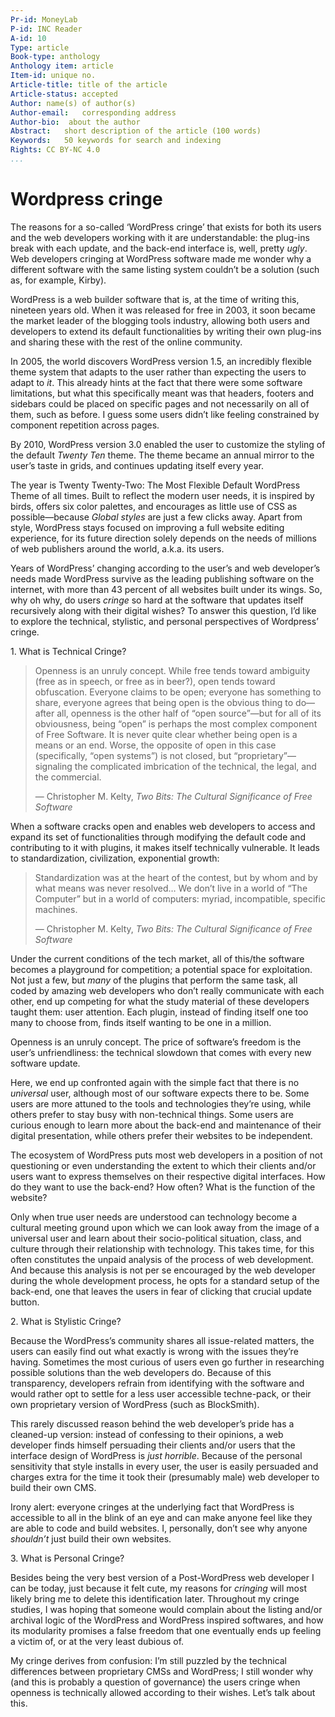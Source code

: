 ```yaml
---
Pr-id: MoneyLab
P-id: INC Reader
A-id: 10
Type: article
Book-type: anthology
Anthology item: article
Item-id: unique no.
Article-title: title of the article
Article-status: accepted
Author: name(s) of author(s)
Author-email:   corresponding address
Author-bio:  about the author
Abstract:   short description of the article (100 words)
Keywords:   50 keywords for search and indexing
Rights: CC BY-NC 4.0
...
```



# Wordpress cringe

The reasons for a so-called ‘WordPress cringe’ that exists for both its
users and the web developers working with it are understandable: the
plug-ins break with each update, and the back-end interface is, well,
pretty *ugly*. Web developers cringing at WordPress software made me
wonder why a different software with the same listing system couldn’t be
a solution (such as, for example, Kirby).

WordPress is a web builder software that is, at the time of writing
this, nineteen years old. When it was released for free in 2003, it soon
became the market leader of the blogging tools industry, allowing both
users and developers to extend its default functionalities by writing
their own plug-ins and sharing these with the rest of the online
community.

In 2005, the world discovers WordPress version 1.5, an incredibly
flexible theme system that adapts to the user rather than expecting the
users to adapt to *it*. This already hints at the fact that there were
some software limitations, but what this specifically meant was that
headers, footers and sidebars could be placed on specific pages and not
necessarily on all of them, such as before. I guess some users didn’t
like feeling constrained by component repetition across pages.

By 2010, WordPress version 3.0 enabled the user to customize the styling
of the default *Twenty Ten* theme. The theme became an annual mirror to
the user’s taste in grids, and continues updating itself every year.

The year is Twenty Twenty-Two: The Most Flexible Default WordPress Theme
of all times. Built to reflect the modern user needs, it is inspired by
birds, offers six color palettes, and encourages as little use of CSS as
possible—because *Global styles* are just a few clicks away. Apart from
style, WordPress stays focused on improving a full website editing
experience, for its future direction solely depends on the needs of
millions of web publishers around the world, a.k.a. its users.

Years of WordPress’ changing according to the user’s and web developer’s
needs made WordPress survive as the leading publishing software on the
internet, with more than 43 percent of all websites built under its
wings. So, why oh why, do users *cringe* so hard at the software that
updates itself recursively along with their digital wishes? To answer
this question, I’d like to explore the technical, stylistic, and
personal perspectives of Wordpress’ cringe.

1\. What is Technical Cringe?

> Openness is an unruly concept. While free tends toward ambiguity (free
> as in speech, or free as in beer?), open tends toward obfuscation.
> Everyone claims to be open; everyone has something to share, everyone
> agrees that being open is the obvious thing to do—after all, openness
> is the other half of “open source”—but for all of its obviousness,
> being “open” is perhaps the most complex component of Free Software.
> It is never quite clear whether being open is a means or an end.
> Worse, the opposite of open in this case (specifically, “open
> systems”) is not closed, but “proprietary”—signaling the complicated
> imbrication of the technical, the legal, and the commercial.
>
> — Christopher M. Kelty, *Two Bits:* *The Cultural Significance of Free
> Software*

When a software cracks open and enables web developers to access and
expand its set of functionalities through modifying the default code and
contributing to it with plugins, it makes itself technically vulnerable.
It leads to standardization, civilization, exponential growth:

> Standardization was at the heart of the contest, but by whom and by
> what means was never resolved… We don’t live in a world of “The
> Computer” but in a world of computers: myriad, incompatible, specific
> machines.
>
> — Christopher M. Kelty, *Two Bits: The Cultural Significance of Free
> Software*

Under the current conditions of the tech market, all of this/the
software becomes a playground for competition; a potential space for
exploitation. Not just a few, but *many* of the plugins that perform the
same task, all coded by amazing web developers who don’t really
communicate with each other, end up competing for what the study
material of these developers taught them: user attention. Each plugin,
instead of finding itself one too many to choose from, finds itself
wanting to be one in a million.

Openness is an unruly concept. The price of software’s freedom is the
user’s unfriendliness: the technical slowdown that comes with every new
software update.

Here, we end up confronted again with the simple fact that there is no
*universal* user, although most of our software expects there to be.
Some users are more attuned to the tools and technologies they’re using,
while others prefer to stay busy with non-technical things. Some users
are curious enough to learn more about the back-end and maintenance of
their digital presentation, while others prefer their websites to be
independent.

The ecosystem of WordPress puts most web developers in a position of not
questioning or even understanding the extent to which their clients
and/or users want to express themselves on their respective digital
interfaces. How do they want to use the back-end? How often? What is the
function of the website?

Only when true user needs are understood can technology become a
cultural meeting ground upon which we can look away from the image of a
universal user and learn about their socio-political situation, class,
and culture through their relationship with technology. This takes time,
for this often constitutes the unpaid analysis of the process of web
development. And because this analysis is not per se encouraged by the
web developer during the whole development process, he opts for a
standard setup of the back-end, one that leaves the users in fear of
clicking that crucial update button.

2\. What is Stylistic Cringe?

Because the WordPress’s community shares all issue-related matters, the
users can easily find out what exactly is wrong with the issues they’re
having. Sometimes the most curious of users even go further in
researching possible solutions than the web developers do. Because of
this transparency, developers refrain from identifying with the software
and would rather opt to settle for a less user accessible techne-pack,
or their own proprietary version of WordPress (such as BlockSmith).

This rarely discussed reason behind the web developer’s pride has a
cleaned-up version: instead of confessing to their opinions, a web
developer finds himself persuading their clients and/or users that the
interface design of WordPress is *just horrible*. Because of the
personal sensitivity that style installs in every user, the user is
easily persuaded and charges extra for the time it took their
(presumably male) web developer to build their own CMS.

Irony alert: everyone cringes at the underlying fact that WordPress is
accessible to all in the blink of an eye and can make anyone feel like
they are able to code and build websites. I, personally, don’t see why
anyone *shouldn’t* just build their own websites.

3\. What is Personal Cringe?

Besides being the very best version of a Post-WordPress web developer I
can be today, just because it felt cute, my reasons for *cringing* will
most likely bring me to delete this identification later. Throughout my
cringe studies, I was hoping that someone would complain about the
listing and/or archival logic of the WordPress and WordPress inspired
softwares, and how its modularity promises a false freedom that one
eventually ends up feeling a victim of, or at the very least dubious of.

My cringe derives from confusion: I’m still puzzled by the technical
differences between proprietary CMSs and WordPress; I still wonder why
(and this is probably a question of governance) the users cringe when
openness is technically allowed according to their wishes. Let’s talk
about this.
